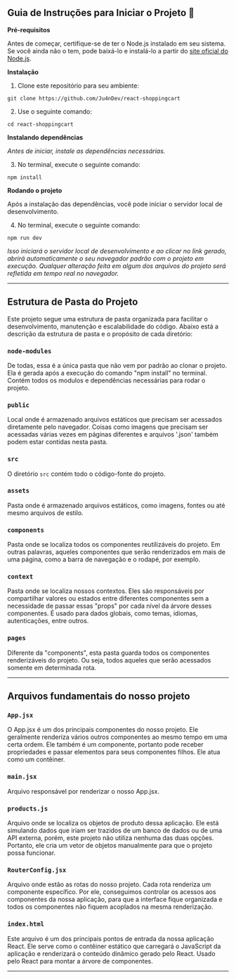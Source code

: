 ## Guia de Instruções para Iniciar o Projeto 🚀

**Pré-requisitos**

Antes de começar, certifique-se de ter o Node.js instalado em seu sistema. Se você ainda não o tem, pode baixá-lo e instalá-lo a partir do [site oficial do Node.js](https://nodejs.org/).

**Instalação**

1. Clone este repositório para seu ambiente:
~~~node 
git clone https://github.com/Ju4nDev/react-shoppingcart
~~~

2. Use o seguinte comando:
~~~node
cd react-shoppingcart
~~~

**Instalando dependências**

*Antes de iniciar, instale as dependências necessárias.*

3. No terminal, execute o seguinte comando:
~~~ node
npm install
~~~

**Rodando o projeto**

Após a instalação das dependências, você pode iniciar o servidor local de desenvolvimento.

4. No terminal, execute o seguinte comando:
~~~ node
npm run dev
~~~

*Isso iniciará o servidor local de desenvolvimento e ao clicar no link gerado, abrirá automaticamente o seu navegador padrão com o projeto em execução. Qualquer alteração feita em algum dos arquivos do projeto será refletida em tempo real no navegador.*

________________________________________________________________________________________________________________________________________________

## Estrutura de Pasta do Projeto

Este projeto segue uma estrutura de pasta organizada para facilitar o desenvolvimento, manutenção e escalabilidade do código. Abaixo está a descrição da estrutura de pasta e o propósito de cada diretório:


### `node-modules`

De todas, essa é a única pasta que não vem por padrão ao clonar o projeto. Ela é gerada após a execução do comando "npm install" no terminal. Contém todos os modulos e dependências necessárias para rodar o projeto.


### `public`

Local onde é armazenado arquivos estáticos que precisam ser acessados diretamente pelo navegador. Coisas como imagens que precisam ser acessadas várias vezes em páginas diferentes e arquivos '.json' também podem estar contidas nesta pasta.


### `src`

O diretório `src` contém todo o código-fonte do projeto.


### `assets`

Pasta onde é armazenado arquivos estáticos, como imagens, fontes ou até mesmo arquivos de estilo.


### `components`

Pasta onde se localiza todos os componentes reutilizáveis do projeto. Em outras palavras, aqueles componentes que serão renderizados em mais de uma página, como a barra de navegação e o rodapé, por exemplo.


### `context`

Pasta onde se localiza nossos contextos. Eles são responsáveis por compartilhar valores ou estados entre diferentes componentes sem a necessidade de passar essas "props" por cada nível da árvore desses componentes. É usado para dados globais, como temas, idiomas, autenticações, entre outros.


### `pages`

Diferente da "components", esta pasta guarda todos os componentes renderizáveis do projeto. Ou seja, todos aqueles que serão acessados somente em determinada rota.


________________________________________________________________________________________________________________________________________________

## Arquivos fundamentais do nosso projeto

### `App.jsx`

O App.jsx é um dos principais componentes do nosso projeto. Ele geralmente renderiza vários outros componentes ao mesmo tempo em uma certa ordem. Ele também é um componente, portanto pode receber propriedades e passar elementos para seus componentes filhos. Ele atua como um contêiner.


### `main.jsx`

Arquivo responsável por renderizar o nosso App.jsx.


### `products.js`

Arquivo onde se localiza os objetos de produto dessa aplicação. Ele está simulando dados que iriam ser trazidos de um banco de dados ou de uma API externa, porém, este projeto não utiliza nenhuma das duas opções. Portanto, ele cria um vetor de objetos manualmente para que o projeto possa funcionar.


### `RouterConfig.jsx`

Arquivo onde estão as rotas do nosso projeto. Cada rota renderiza um componente específico. Por ele, conseguimos controlar os acessos aos componentes da nossa aplicação, para que a interface fique organizada e todos os componentes não fiquem acoplados na mesma renderização.


### `index.html`

Este arquivo é um dos principais pontos de entrada da nossa aplicação React. Ele serve como o contêiner estático que carregará o JavaScript da aplicação e renderizará o conteúdo dinâmico gerado pelo React. Usado pelo React para montar a árvore de componentes.


________________________________________________________________________________________________________________________________________________

